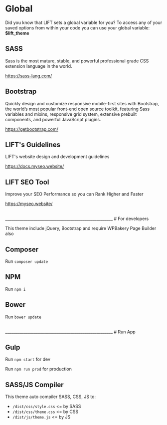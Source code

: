 # Global 

Did you know that LIFT sets a global variable for you? To access any of your saved options from within your code you can use your global variable: **$lift_theme**

## SASS 

Sass is the most mature, stable, and powerful professional grade CSS extension language in the world.

https://sass-lang.com/

## Bootstrap

Quickly design and customize responsive mobile-first sites with Bootstrap, the world’s most popular front-end open source toolkit, featuring Sass variables and mixins, responsive grid system, extensive prebuilt components, and powerful JavaScript plugins.

https://getbootstrap.com/

## LIFT's Guidelines 

LIFT's website design and development guidelines

https://docs.myseo.website/

## LIFT SEO Tool

Improve your SEO Performance so you can Rank Higher and Faster

https://myseo.website/

<br>
______________________________________________________
# For developers

This theme include jQuery, Bootstrap and require WPBakery Page Builder also

## Composer 

Run `composer update`

## NPM 

Run `npm i`

## Bower 

Run `bower update`

<br>
______________________________________________________
# Run App

## Gulp 

Run `npm start` for dev

Run `npm run prod` for production

## SASS/JS Compiler 

This theme auto compiler SASS, CSS, JS to:

- `/dist/css/style.css` <= by SASS
- `/dist/css/theme.css` <= by CSS
- `/dist/js/theme.js` <= by JS
